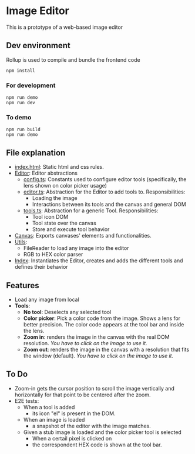 # Image Editor

This is a prototype of a web-based image editor

## Dev environment

Rollup is used to compile and bundle the frontend code
```
npm install
```
### For development
```
npm run demo
npm run dev
```
### To demo
```
npm run build
npm run demo
```

## File explanation
- [index.html](../index.html): Static html and css rules.
- [Editor](../src/editor/): Editor abstractions
  - [config.ts](../src/editor/config.ts): Constants used to configure editor tools (specifically, the lens shown on color picker usage)
  - [editor.ts](../src/editor/editor.ts): Abstraction for the Editor to add tools to. Responsibilities:
    - Loading the image
    - Interactions between its tools and the canvas and general DOM
  - [tools.ts](../src/editor/tools.ts): Abstraction for a generic Tool. Responsibilities:
    - Tool icon DOM
    - Tool state over the canvas
    - Store and execute tool behavior
- [Canvas](../src/canvas.ts): Exports canvases' elements and functionalities.
- [Utils](../src/utils.ts):
  - FileReader to load any image into the editor
  - RGB to HEX color parser
- [Index](../src/index.ts): Instantiates the Editor, creates and adds the different tools and defines their behavior

## Features
- Load any image from local
- **Tools**:
  - **No tool**: Deselects any selected tool
  - **Color picker**: Pick a color code from the image. Shows a lens for better precision. The color code appears at the tool bar and inside the lens.
  - **Zoom in**: renders the image in the canvas with the real DOM resolution. *You have to click on the image to use it.*
  - **Zoom out**: renders the image in the canvas with a resolution that fits the window (default). *You have to click on the image to use it.*

## To Do
- Zoom-in gets the cursor position to scroll the image vertically and horizontally for that point to be centered after the zoom.
- E2E tests:
  - When a tool is added
    - its icon "el" is present in the DOM.
  - When an image is loaded
    - a snapshot of the editor with the image matches.
  - Given a stub image is loaded and the color picker tool is selected
    - When a certail pixel is clicked on
    - the correspondent HEX code is shown at the tool bar.